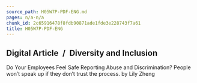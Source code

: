 ```yaml
---
source_path: H05W7P-PDF-ENG.md
pages: n/a-n/a
chunk_id: 2c65916478f8fdb90871ade1fde3e228743f7a61
title: H05W7P-PDF-ENG
---
```

## Digital Article / Diversity and Inclusion

Do Your Employees Feel Safe Reporting Abuse and Discrimination? People won’t speak up if they don’t trust the process. by Lily Zheng
